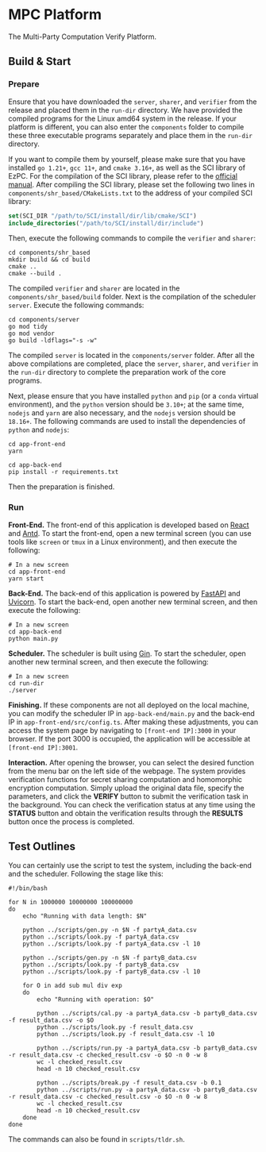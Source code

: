 # MPC Platform

The Multi-Party Computation Verify Platform.

## Build & Start

### Prepare

Ensure that you have downloaded the `server`, `sharer`, and `verifier` from the release and placed them in the `run-dir` directory. We have provided the compiled programs for the Linux amd64 system in the release. If your platform is different, you can also enter the `components` folder to compile these three executable programs separately and place them in the `run-dir` directory.

If you want to compile them by yourself, please make sure that you have installed `go 1.21+`, `gcc 11+`, and `cmake 3.16+`, as well as the SCI library of EzPC. For the compilation of the SCI library, please refer to the [official manual](https://github.com/mpc-msri/EzPC/tree/master/SCI#readme). After compiling the SCI library, please set the following two lines in `components/shr_based/CMakeLists.txt` to the address of your compiled SCI library:
```cmake
set(SCI_DIR "/path/to/SCI/install/dir/lib/cmake/SCI")
include_directories("/path/to/SCI/install/dir/include")
```
Then, execute the following commands to compile the `verifier` and `sharer`:
```shell
cd components/shr_based
mkdir build && cd build
cmake ..
cmake --build .
```
The compiled `verifier` and `sharer` are located in the `components/shr_based/build` folder. Next is the compilation of the scheduler `server`. Execute the following commands:
```shell
cd components/server
go mod tidy
go mod vendor
go build -ldflags="-s -w"
```
The compiled `server` is located in the `components/server` folder. After all the above compilations are completed, place the `server`, `sharer`, and `verifier` in the `run-dir` directory to complete the preparation work of the core programs.

Next, please ensure that you have installed `python` and `pip` (or a `conda` virtual environment), and the `python` version should be `3.10+`; at the same time, `nodejs` and `yarn` are also necessary, and the `nodejs` version should be `18.16+`. The following commands are used to install the dependencies of `python` and `nodejs`:
```shell
cd app-front-end
yarn

cd app-back-end
pip install -r requirements.txt
```
Then the preparation is finished.

### Run

**Front-End.** The front-end of this application is developed based on [React](https://github.com/facebook/react) and [Antd](https://github.com/ant-design/ant-design). To start the front-end, open a new terminal screen (you can use tools like `screen` or `tmux` in a Linux environment), and then execute the following:
```shell
# In a new screen
cd app-front-end
yarn start
```

**Back-End.** The back-end of this application is powered by [FastAPI](https://github.com/fastapi/fastapi) and [Uvicorn](https://github.com/encode/uvicorn). To start the back-end, open another new terminal screen, and then execute the following:
```shell
# In a new screen
cd app-back-end
python main.py
```

**Scheduler.** The scheduler is built using [Gin](https://github.com/gin-gonic/gin). To start the scheduler, open another new terminal screen, and then execute the following:
```shell
# In a new screen
cd run-dir
./server
```

**Finishing.** If these components are not all deployed on the local machine, you can modify the scheduler IP in `app-back-end/main.py` and the back-end IP in `app-front-end/src/config.ts`. After making these adjustments, you can access the system page by navigating to `[front-end IP]:3000` in your browser. If the port 3000 is occupied, the application will be accessible at `[front-end IP]:3001`.

**Interaction.** After opening the browser, you can select the desired function from the menu bar on the left side of the webpage. The system provides verification functions for secret sharing computation and homomorphic encryption computation. Simply upload the original data file, specify the parameters, and click the **VERIFY** button to submit the verification task in the background. You can check the verification status at any time using the **STATUS** button and obtain the verification results through the **RESULTS** button once the process is completed.

## Test Outlines

You can certainly use the script to test the system, including the back-end and the scheduler. Following the stage like this:
```shell
#!/bin/bash

for N in 1000000 10000000 100000000
do
    echo "Running with data length: $N"

    python ../scripts/gen.py -n $N -f partyA_data.csv
    python ../scripts/look.py -f partyA_data.csv
    python ../scripts/look.py -f partyA_data.csv -l 10

    python ../scripts/gen.py -n $N -f partyB_data.csv
    python ../scripts/look.py -f partyB_data.csv
    python ../scripts/look.py -f partyB_data.csv -l 10

    for O in add sub mul div exp
    do
        echo "Running with operation: $O"

        python ../scripts/cal.py -a partyA_data.csv -b partyB_data.csv -f result_data.csv -o $O
        python ../scripts/look.py -f result_data.csv
        python ../scripts/look.py -f result_data.csv -l 10

        python ../scripts/run.py -a partyA_data.csv -b partyB_data.csv -r result_data.csv -c checked_result.csv -o $O -n 0 -w 8
        wc -l checked_result.csv
        head -n 10 checked_result.csv

        python ../scripts/break.py -f result_data.csv -b 0.1
        python ../scripts/run.py -a partyA_data.csv -b partyB_data.csv -r result_data.csv -c checked_result.csv -o $O -n 0 -w 8
        wc -l checked_result.csv
        head -n 10 checked_result.csv
    done
done
```
The commands can also be found in `scripts/tldr.sh`.
